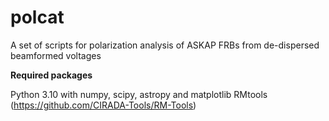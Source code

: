# polcat
A set of scripts for polarization analysis of ASKAP FRBs from de-dispersed beamformed voltages

**Required packages**

Python 3.10 with numpy, scipy, astropy and matplotlib
RMtools (https://github.com/CIRADA-Tools/RM-Tools)

